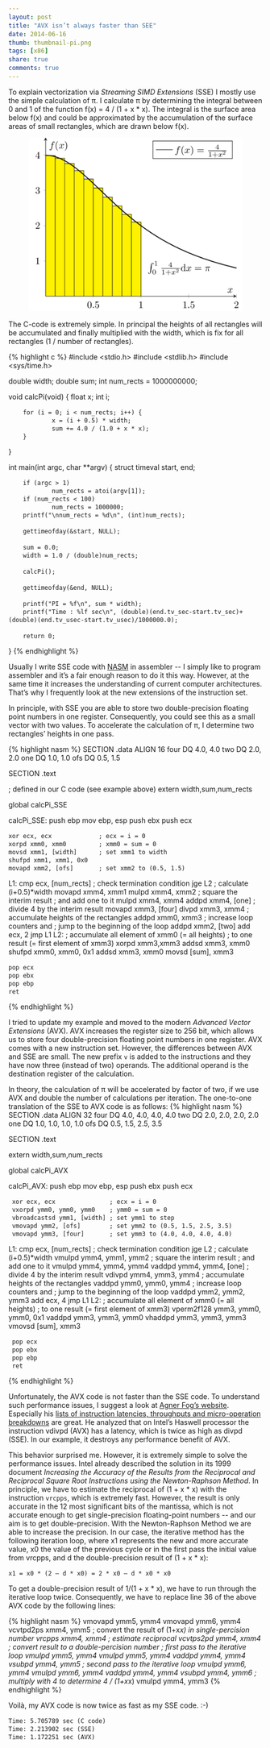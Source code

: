 ```yaml
---
layout: post
title: "AVX isn’t always faster than SEE"
date: 2014-06-16 
thumb: thumbnail-pi.png
tags: [x86]
share: true
comments: true
---
```


To explain vectorization via *Streaming SIMD Extensions* (SSE) I mostly use the simple calculation of &pi;.
I calculate &pi; by determining the integral between 0 and 1 of the function f(x) = 4 / (1 + x * x).
The integral is the surface area below f(x) and could be approximated by the accumulation of the surface areas of small rectangles, which are drawn below f(x).

<figure>
<img src="/images/pi.png">
</figure>

The C-code is extremely simple.
In principal the heights of all rectangles will be accumulated and finally multiplied with the width, which is fix for all rectangles (1 / number of rectangles).

{% highlight c %}
#include <stdio.h>
#include <stdlib.h>
#include <sys/time.h>

double width;
double sum;
int num_rects = 1000000000;

void calcPi(void)
{
        float x;
        int i;

        for (i = 0; i < num_rects; i++) {
                x = (i + 0.5) * width;
                sum += 4.0 / (1.0 + x * x);
        }
}

int main(int argc, char **argv)
{
        struct timeval start, end;

        if (argc > 1)
                num_rects = atoi(argv[1]);
        if (num_rects < 100)
                num_rects = 1000000;
        printf("\nnum_rects = %d\n", (int)num_rects);

        gettimeofday(&start, NULL);

        sum = 0.0;
        width = 1.0 / (double)num_rects;

        calcPi();

        gettimeofday(&end, NULL);

        printf("PI = %f\n", sum * width);
        printf("Time : %lf sec\n", (double)(end.tv_sec-start.tv_sec)+(double)(end.tv_usec-start.tv_usec)/1000000.0);

        return 0;
}
{% endhighlight %}

Usually I write SSE code with [NASM](http://www.nasm.us/) in assembler -- I simply like to program assembler and it’s a fair enough reason to do it this way.
However, at the same time it increases the understanding of current computer architectures.
That’s why I frequently look at the new extensions of the instruction set.

In principle, with SSE you are able to store two double-precision floating point numbers in one register.
Consequently, you could see this as a small vector with two values.
To accelerate the calculation of &pi;, I determine two rectangles’ heights in one pass.

{% highlight nasm %}
SECTION .data
ALIGN 16
four DQ 4.0, 4.0
two DQ 2.0, 2.0
one DQ 1.0, 1.0
ofs DQ 0.5, 1.5

SECTION .text

; defined in our C code (see example above) 
extern width,sum,num_rects

global calcPi_SSE

calcPi_SSE:
    push ebp
    mov ebp, esp
    push ebx
    push ecx

    xor ecx, ecx             ; ecx = i = 0
    xorpd xmm0, xmm0         ; xmm0 = sum = 0
    movsd xmm1, [width]      ; set xmm1 to width
    shufpd xmm1, xmm1, 0x0
    movapd xmm2, [ofs]       ; set xmm2 to (0.5, 1.5)

L1:
    cmp ecx, [num_rects]     ; check termination condition
    jge L2
    ; calculate (i+0.5)*width
    movapd  xmm4, xmm1
    mulpd   xmm4, xmm2
    ; square the interim result
    ; and add one to it
    mulpd xmm4, xmm4
    addpd xmm4, [one]
    ; divide 4 by the interim result
    movapd  xmm3, [four]
    divpd   xmm3, xmm4
    ; accumulate heights of the rectangles
    addpd xmm0, xmm3
    ; increase loop counters and
    ; jump to the beginning of the loop
    addpd xmm2, [two]
    add ecx, 2
    jmp L1
L2:
    ; accumulate all element of xmm0 (= all heights)
    ; to one result (= first element of xmm3)
    xorpd xmm3,xmm3
    addsd xmm3, xmm0
    shufpd xmm0, xmm0, 0x1
    addsd xmm3, xmm0
    movsd [sum], xmm3

    pop ecx
    pop ebx
    pop ebp
    ret
{% endhighlight %}

I tried to update my example and moved to the modern *Advanced Vector Extensions* (AVX).
AVX increases the register size to 256 bit, which allows us to store four double-precision floating point numbers in one register.
AVX comes with a new instruction set.
However, the differences between AVX and SSE are small. The new prefix `v` is added to the instructions and they have now three (instead of two) operands.
The additional operand is the destination register of the calculation.

In theory, the calculation of &pi; will be accelerated by factor of two, if we use AVX and double the number of calculations per iteration.
The one-to-one translation of the SSE to AVX code is as follows:
{% highlight nasm %}
SECTION .data
ALIGN 32
four DQ 4.0, 4.0, 4.0, 4.0
two DQ 2.0, 2.0, 2.0, 2.0
one DQ 1.0, 1.0, 1.0, 1.0
ofs DQ 0.5, 1.5, 2.5, 3.5

SECTION .text

extern width,sum,num_rects

global calcPi_AVX

calcPi_AVX:
     push ebp
     mov ebp, esp
     push ebx
     push ecx

     xor ecx, ecx               ; ecx = i = 0
     vxorpd ymm0, ymm0, ymm0    ; ymm0 = sum = 0
     vbroadcastsd ymm1, [width] ; set ymm1 to step
     vmovapd ymm2, [ofs]        ; set ymm2 to (0.5, 1.5, 2.5, 3.5)
     vmovapd ymm3, [four]       ; set ymm3 to (4.0, 4.0, 4.0, 4.0)

L1:
     cmp ecx, [num_rects]       ; check termination condition
     jge L2
     ; calculate (i+0.5)*width
     vmulpd  ymm4, ymm1, ymm2
     ; square the interim result
     ; and add one to it
     vmulpd ymm4, ymm4, ymm4
     vaddpd ymm4, ymm4, [one]
     ; divide 4 by the interim result
     vdivpd  ymm4, ymm3, ymm4
     ; accumulate heights of the rectangles
     vaddpd ymm0, ymm0, ymm4
     ; increase loop counters and
     ; jump to the beginning of the loop
     vaddpd ymm2, ymm2, ymm3
     add ecx, 4
     jmp L1
L2:
     ; accumulate all element of xmm0 (= all heights)
     ; to one result (= first element of xmm3)
     vperm2f128 ymm3, ymm0, ymm0, 0x1
     vaddpd ymm3, ymm3, ymm0
     vhaddpd ymm3, ymm3, ymm3
     vmovsd [sum], xmm3

     pop ecx
     pop ebx
     pop ebp
     ret
{% endhighlight %}

Unfortunately, the AVX code is not faster than the SSE code. 
To understand such performance issues, I suggest a look at [Agner Fog’s website](http://www.agner.org/).
Especially his [lists of instruction latencies, throughputs and micro-operation breakdowns](http://www.agner.org/optimize/instruction_tables.pdf) are great.
He analyzed that on Intel’s Haswell processor the instruction vdivpd (AVX) has a latency, which is twice as high as divpd (SSE).
In our example, it destroys any performance benefit of AVX.

This behavior surprised me. However, it is extremely simple to solve the performance issues.
Intel already described the solution in its 1999 document *Increasing the Accuracy of the Results from the Reciprocal and Reciprocal Square Root Instructions using the Newton-Raphson Method*. 
In principle, we have to estimate the reciprocal of (1 + x * x) with the instruction `vrcpps`, which is extremely fast.
However, the result is only accurate in the 12 most significant bits of the mantissa, which is not accurate enough to get single-precision floating-point numbers -- and our aim is to get double-precision.
With the  Newton-Raphson Method we are able to increase the precision.
In our case, the iterative method has the following iteration loop, where x1 represents the new and more accurate value, x0 the value of the previous cycle or in the first pass the initial value from vrcpps, and d the double-precision result of (1 + x * x):

	x1 = x0 * (2 – d * x0) = 2 * x0 – d * x0 * x0

To get a double-precision result of 1/(1 + x * x), we have to run through the iterative loop twice.
Consequently, we have to replace line 36 of the above AVX code by the following lines:

{% highlight nasm %}
vmovapd   ymm5, ymm4
vmovapd   ymm6, ymm4
vcvtpd2ps xmm4, ymm5  ; convert the result of (1+x*x) in single-percision number
vrcpps    xmm4, xmm4  ; estimate reciprocal 
vcvtps2pd ymm4, xmm4  ; convert result to a double-percision number
; first pass to the iterative loop
vmulpd    ymm5, ymm4
vmulpd    ymm5, ymm4
vaddpd    ymm4, ymm4
vsubpd    ymm4, ymm5
; second pass to the iterative loop
vmulpd    ymm6, ymm4
vmulpd    ymm6, ymm4
vaddpd    ymm4, ymm4
vsubpd    ymm4, ymm6
; multiply with 4 to determine 4 / (1+x*x)
vmulpd    ymm4, ymm3
{% endhighlight %}

Voilà, my AVX code is now twice as fast as my SSE code. :-)

	Time: 5.705789 sec (C code)
	Time: 2.213902 sec (SSE)
	Time: 1.172251 sec (AVX)
